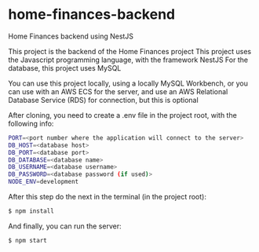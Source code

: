 # home-finances-backend

Home Finances backend using NestJS

This project is the backend of the Home Finances project
This project uses the Javascript programming language, with the framework NestJS
For the database, this project uses MySQL

You can use this project locally, using a locally MySQL Workbench, or you can use with an AWS ECS for the server, and use an AWS Relational Database Service (RDS) for connection, but this is optional

After cloning, you need to create a .env file in the project root, with the following info:

```bash
PORT=<port number where the application will connect to the server>
DB_HOST=<database host>
DB_PORT=<database port>
DB_DATABASE=<database name>
DB_USERNAME=<database username>
DB_PASSWORD=<database password (if used)>
NODE_ENV=development
```

After this step do the next in the terminal (in the project root): 
```bash
$ npm install
```

And finally, you can run the server:
```bash
$ npm start
```
